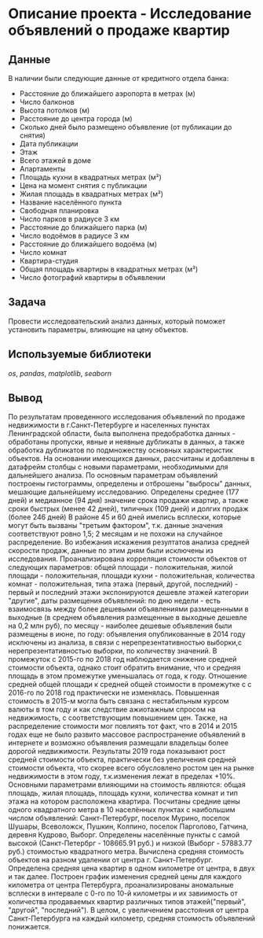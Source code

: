# Oписание проекта - Исследование объявлений о продаже квартир


## Данные

В наличии были следующие данные от кредитного отдела банка:
- Расстояние до ближайшего аэропорта в метрах (м)
- Число балконов
- Высота потолков (м)
- Расстояние до центра города (м)
- Сколько дней было размещено объявление (от публикации до снятия)
- Дата публикации
- Этаж
- Всего этажей в доме 
- Апартаменты
- Площадь кухни в квадратных метрах (м²)
- Цена на момент снятия с публикации
- Жилая площадь в квадратных метрах (м²)
- Название населённого пункта
- Свободная планировка
- Число парков в радиусе 3 км
- Расстояние до ближайшего парка (м)
- Число водоёмов в радиусе 3 км
- Расстояние до ближайшего водоёма (м)
- Число комнат
- Квартира-студия
- Общая площадь квартиры в квадратных метрах (м²)
- Число фотографий квартиры в объявлении

## Задача

Провести исследовательский анализ данных, который поможет установить параметры, влияющие на цену объектов. 

## Используемые библиотеки
*os*, *pandas*, *matplotlib*, *seaborn*

## Вывод

По результатам проведенного исследования объявлений по продаже недвижимости в г.Санкт-Петербурге и населенных пунктах Ленинградской области, была выполнена предобработка данных - обработаны пропуски, явные и неявные дубликаты в данных, а также обработка дубликатов по подмножеству основных характеристик объектов. На основании имеющихся данных, рассчитаны и добавлены в датафрейм столбцы с новыми параметрами, необходимыми для дальнейшего анализа. По основным параметрам объявлений построены гистограммы, определены и отброшены "выбросы" данных, мешающие дальнейшему исследованию. Определены среднее (177 дней) и медианное (94 дня) значение срока продажи квартир, а также сроки быстрых (менее 42 дней), типичных (109 дней) и долгих продаж (более 246 дней) В районе 45 и 60 дней имелись всплески, которые могут быть вызваны "третьим фактором", т.к. данные значения соответствуют ровно 1,5; 2 месяцам и не похожи на случайное распределение. Во избежания искажения резултатов анализа средней скорости продаж, данные по этим дням были исключены из исследования. Проанализирована корреляция стоимости объектов от следующих параметров: общей площади - положительная, жилой площади - положительная, площади кухни - положительная, количества комнат - положительная, типа этажа (первый, другой, последний) - первый и последний этажи экспонируются дешевле этажей категории "другие", даты размещения объявлений: по дню недели - есть взаимосвязь между более дешевыми объявлениями размещенными в выходные (в среднем объявления размещенные в выходные дешевле на 0,2 млн руб), по месяцу - наиболее дешевые объявления были размещены в июне, по году: объявления опубликованные в 2014 году исключены из анализа, в связи с нерепрезентативностью выборки,с нерепрезентативностью выборки, по количеству значений. В промежуток с 2015-го по 2018 год наблюдается снижение средней стоимости объекта, однако стоит обратить внимание, что и средняя площадь в этом промежутке уменьшалась от года, к году. Отношение средней общей площади к средней общей стоимости в промежутке с с 2016-го по 2018 год практически не изменялась. Повышенная стоимость в 2015-м могла быть связана с нестабильным курсом валюты в том году и как следствие ажиотажным спросом на недвижимость, с соответствующим повышением цен. Также, на распределение стоимости мог повлиять тот факт, что в 2014 и 2015 годах еще не было развито массовое распространение объявлений в интернете и возможно объявления размещали владельцы более дорогой недвижимости. Результаты 2019 года показывают рост средней стоимости объекта, практически без увеличения средней стоимости объекта, что скорее всего обусловлено ростом цен на рынке недвижимости в этом году, т.к.изменения лежат в пределах +10%. Основными параметрами влияющими на стоимость являются: общая площадь, жилая площадь, площадь кухни, количества комнат и тип этажа на котором расположена квартира. Посчитаны средние цены одного квадратного метра в 10 населённых пунктах с наибольшим числом объявлений: Санкт-Петербург, поселок Мурино, поселок Шушары, Всеволожск, Пушкин, Колпино, поселок Парголово, Гатчина, деревня Кудрово, Выборг. Определены населённые пункты с самой высокой (Санкт-Петербрг - 108665.91 руб.) и низкой (Выборг - 57883.77 руб.) стоимостью квадратного метра. Вычислена средняя стоимость объектов на разном удалении от центра г. Санкт-Петербург. Определена средняя цена квартир в одном километре от центра, в двух и так далее. Построен график изменения средней цены для каждого километра от центра Петербурга, проанализированы аномальные всплески в интервале с 0-го по 10-й километры и их завиимость от количества продаваемых квартир различных типов этажей("первый", "другой", "последний"). В целом, с увеличением расстояния от центра Санкт-Петербурга на каждый километр, средняя стоимость объявлений понижается.
